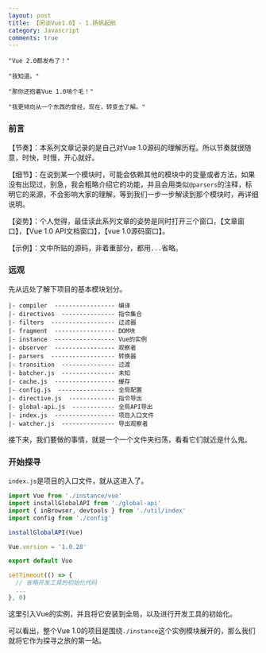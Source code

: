 ```yaml
---
layout: post
title: 【闲谈Vue1.0】- 1.扬帆起航
category: Javascript
comments: true
---
```


```
"Vue 2.0都发布了！"

"我知道。"

"那你还抱着Vue 1.0啃个毛！"

"我更倾向从一个东西的曾经，现在，转变去了解。"
```

### 前言

【节奏】：本系列文章记录的是自己对Vue 1.0源码的理解历程。所以节奏就很随意，时快，时慢，开心就好。

【细节】：在说到某一个模块时，可能会依赖其他的模块中的变量或者方法，如果没有出现过，别急，我会粗略介绍它的功能，并且会用类似`@parsers`的注释，标明它的来源，不会影响大家的理解，等到我们一步一步解读到那个模块时，再详细说明。

【姿势】：个人觉得，最佳读此系列文章的姿势是同时打开三个窗口，【文章窗口】，【Vue 1.0 API文档窗口】，【vue 1.0源码窗口】。

【示例】：文中所贴的源码，非着重部分，都用`...`省略。

### 远观

先从远处了解下项目的基本模块划分。

```
|- compiler  ----------------- 编译
|- directives  --------------- 指令集合
|- filters  ------------------ 过滤器
|- fragment  ----------------- DOM块
|- instance  ----------------- Vue的实例
|- observer  ----------------- 观察者
|- parsers  ------------------ 转换器
|- transition  --------------- 过渡
|- batcher.js  --------------- 未知
|- cache.js  ----------------- 缓存
|- config.js  ---------------- 全局配置
|- directive.js  ------------- 指令导出
|- global-api.js  ------------ 全局API导出
|- index.js  ----------------- 项目入口文件
|- watcher.js  --------------- 导出观察者

```

接下来，我们要做的事情，就是一个一个文件夹扫荡，看看它们就近是什么鬼。

### 开始探寻

`index.js`是项目的入口文件，就从这进入了。

```javascript
import Vue from './instance/vue'
import installGlobalAPI from './global-api'
import { inBrowser, devtools } from './util/index'
import config from './config'

installGlobalAPI(Vue)

Vue.version = '1.0.28'

export default Vue

setTimeout(() => {
  // 省略开发工具的初始化代码
  ...
}, 0)
```

这里引入Vue的实例，并且将它安装到全局，以及进行开发工具的初始化。

可以看出，整个Vue 1.0的项目是围绕`./instance`这个实例模块展开的，那么我们就将它作为探寻之旅的第一站。
